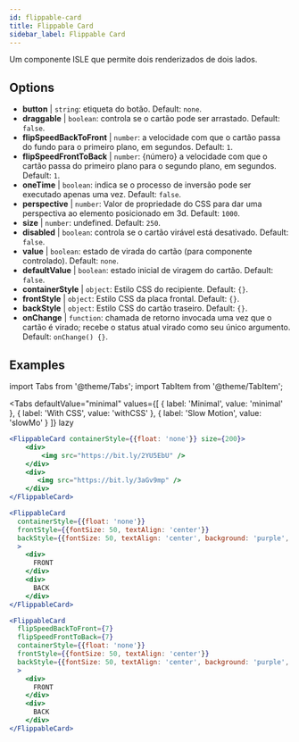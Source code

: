 ```yaml
---
id: flippable-card 
title: Flippable Card
sidebar_label: Flippable Card
---
```


Um componente ISLE que permite dois renderizados de dois lados.

## Options

* __button__ | `string`: etiqueta do botão. Default: `none`.
* __draggable__ | `boolean`: controla se o cartão pode ser arrastado. Default: `false`.
* __flipSpeedBackToFront__ | `number`: a velocidade com que o cartão passa do fundo para o primeiro plano, em segundos. Default: `1`.
* __flipSpeedFrontToBack__ | `number`: {número} a velocidade com que o cartão passa do primeiro plano para o segundo plano, em segundos. Default: `1`.
* __oneTime__ | `boolean`: indica se o processo de inversão pode ser executado apenas uma vez. Default: `false`.
* __perspective__ | `number`: Valor de propriedade do CSS para dar uma perspectiva ao elemento posicionado em 3d. Default: `1000`.
* __size__ | `number`: undefined. Default: `250`.
* __disabled__ | `boolean`: controla se o cartão virável está desativado. Default: `false`.
* __value__ | `boolean`: estado de virada do cartão (para componente controlado). Default: `none`.
* __defaultValue__ | `boolean`: estado inicial de viragem do cartão. Default: `false`.
* __containerStyle__ | `object`: Estilo CSS do recipiente. Default: `{}`.
* __frontStyle__ | `object`: Estilo CSS da placa frontal. Default: `{}`.
* __backStyle__ | `object`: Estilo CSS do cartão traseiro. Default: `{}`.
* __onChange__ | `function`: chamada de retorno invocada uma vez que o cartão é virado; recebe o status atual virado como seu único argumento. Default: `onChange() {}`.


## Examples

import Tabs from '@theme/Tabs';
import TabItem from '@theme/TabItem';

<Tabs
    defaultValue="minimal"
    values={[
        { label: 'Minimal', value: 'minimal' },
        { label: 'With CSS', value: 'withCSS' },
        { label: 'Slow Motion', value: 'slowMo' }
    ]}
    lazy
>

<TabItem value="minimal">

```jsx live
<FlippableCard containerStyle={{float: 'none'}} size={200}>
    <div>
        <img src="https://bit.ly/2YU5EbU" />
    </div>
    <div>
       <img src="https://bit.ly/3aGv9mp" />
    </div>
</FlippableCard>
```

</TabItem>

<TabItem value="withCSS">

```jsx live
<FlippableCard 
  containerStyle={{float: 'none'}} 
  frontStyle={{fontSize: 50, textAlign: 'center'}} 
  backStyle={{fontSize: 50, textAlign: 'center', background: 'purple', color: 'white'}} 
  >
    <div>
      FRONT
    </div>
    <div>
      BACK
    </div>
</FlippableCard>
```

</TabItem>

<TabItem value="slowMo">

```jsx live
<FlippableCard 
  flipSpeedBackToFront={7} 
  flipSpeedFrontToBack={7}   
  containerStyle={{float: 'none'}} 
  frontStyle={{fontSize: 50, textAlign: 'center'}} 
  backStyle={{fontSize: 50, textAlign: 'center', background: 'purple', color: 'white'}} 
  >
    <div>
      FRONT
    </div>
    <div>
      BACK
    </div>
</FlippableCard>
```

</TabItem>

</Tabs>
